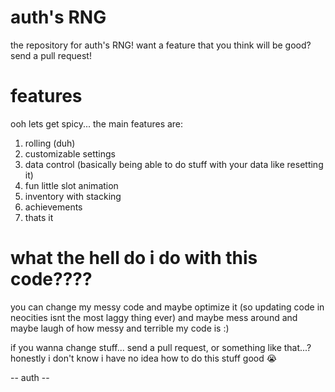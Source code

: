 # auth's RNG
the repository for auth's RNG! want a feature that you think will be good? send a pull request!

# features
ooh lets get spicy...
the main features are:

1. rolling (duh)
2. customizable settings
3. data control (basically being able to do stuff with your data like resetting it)
4. fun little slot animation
5. inventory with stacking
6. achievements
7. thats it

# what the hell do i do with this code????
you can change my messy code and maybe optimize it (so updating code in neocities isnt the most laggy thing ever)
and maybe mess around and maybe laugh of how messy and terrible my code is :)

if you wanna change stuff... send a pull request, or something like that...? honestly i don't know i have no idea how to do this stuff good :sob:

-- auth --
